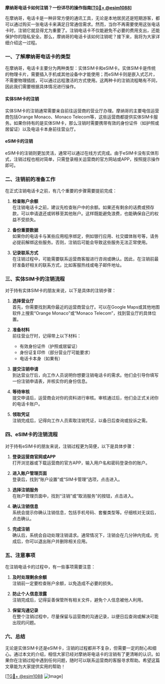 **摩纳哥电话卡如何注销？一份详尽的操作指南[[TG💪+ @esim1088](https://t.me/s/esim1088)]**

在摩纳哥，电话卡是一种非常方便的通讯工具，无论是本地居民还是短期游客，都可以通过购买一张电话卡来满足日常通信需求。然而，当你不再需要使用这张电话卡时，注销它就显得尤为重要了。注销电话卡不仅能避免不必要的费用支出，还能保护你的隐私安全。那么，摩纳哥的电话卡该如何注销呢？接下来，我将为大家详细介绍这一过程。

### **一、了解摩纳哥电话卡的类型**

在摩纳哥，电话卡主要分为两种类型：实体SIM卡和eSIM卡。实体SIM卡是传统的物理卡片，需要插入手机或其他设备中才能使用；而eSIM卡则是嵌入式芯片，不需要物理插拔，可以通过远程激活的方式使用。这两种卡的注销流程略有不同，因此我们需要根据具体情况进行操作。

#### **实体SIM卡的注销**
实体SIM卡的注销通常需要亲自前往运营商的营业厅办理。摩纳哥的主要电信运营商包括Orange Monaco、Monaco Telecom等，这些运营商都提供实体SIM卡服务。如果你持有的是实体SIM卡，那么注销时需要携带有效的身份证件（如护照或居留证）以及电话卡本身前往营业厅。

#### **eSIM卡的注销**
eSIM卡的注销则更加灵活，通常可以通过在线方式完成。由于eSIM卡没有实体形式，注销过程也相对简单，只需登录相关运营商的官方网站或APP，按照提示操作即可。

### **二、注销前的准备工作**

在正式注销电话卡之前，有几个重要的步骤需要提前完成：

1. **检查账户余额**  
   在注销电话卡之前，建议先检查账户中的余额。如果还有剩余的话费或预存款，可以申请退还或转移至其他账户。这样既能避免浪费，也能确保自己的权益不受损失。

2. **备份重要数据**  
   如果你的电话卡与某些应用程序绑定，例如银行应用、社交媒体账号等，请务必提前解绑这些服务。否则，注销后可能会导致这些服务无法正常使用。

3. **记录联系方式**  
   在注销过程中，可能需要联系运营商客服进行咨询或确认。因此，在注销前最好准备好相关的联系方式，比如客服热线或电子邮件地址。

### **三、实体SIM卡的注销流程**

对于持有实体SIM卡的朋友来说，以下是具体的注销步骤：

1. **选择营业厅**  
   首先，你需要找到离你最近的运营商营业厅。可以在Google Maps或其他地图软件上搜索“Orange Monaco”或“Monaco Telecom”，找到营业厅的具体位置。

2. **准备材料**  
   前往营业厅时，记得带上以下材料：
   - 有效身份证件（护照或居留证）
   - 身份证复印件（部分营业厅可能要求）
   - 电话卡本身（如果有）

3. **提交注销申请**  
   到达营业厅后，向工作人员说明你想要注销电话卡的需求。他们会引导你填写一份注销申请表，并核实你的身份信息。

4. **等待审核**  
   提交申请后，运营商会对你的资料进行审核。审核通过后，他们会正式关闭你的电话卡账户。

5. **领取凭证**  
   注销完成后，记得向工作人员索取注销凭证，以备日后查询或投诉之需。

### **四、eSIM卡的注销流程**

对于持有eSIM卡的朋友来说，注销过程更为简便，以下是具体步骤：

1. **登录运营商官网或APP**  
   打开浏览器或下载运营商的官方APP，输入用户名和密码登录你的账户。

2. **进入账户管理页面**  
   登录后，找到“账户设置”或“SIM卡管理”选项，点击进入。

3. **选择注销服务**  
   在账户管理页面中，找到“注销”或“取消服务”的按钮，点击进入。

4. **确认注销信息**  
   系统会提示你确认注销信息，包括手机号码、套餐类型等。仔细核对无误后，点击确认。

5. **完成注销**  
   确认后，系统会自动处理注销请求。通常情况下，注销会在几分钟内完成。完成后，你可以退出账户并删除相关应用。

### **五、注意事项**

在注销电话卡的过程中，有一些事项需要注意：

1. **及时处理剩余余额**  
   注销前一定要检查账户余额，以免造成不必要的损失。

2. **防止个人信息泄露**  
   注销完成后，记得妥善保管所有相关文件，避免个人信息被他人利用。

3. **保留沟通记录**  
   在整个注销过程中，尽量保留与运营商的沟通记录，以便日后查询或解决可能出现的问题。

### **六、总结**

无论是实体SIM卡还是eSIM卡，注销的过程都并不复杂，但需要一定的耐心和细心。通过本文的介绍，相信大家已经对摩纳哥电话卡的注销有了更清晰的认识。如果你在注销过程中遇到任何问题，随时可以联系运营商的客服寻求帮助。希望这篇文章能为大家提供实用的帮助！

[[TG💪+ @esim1088](https://t.me/s/esim1088) ![Image](https://i.postimg.cc/4NQfJmqS/Snipaste-2025-05-13-00-14-12.png)]